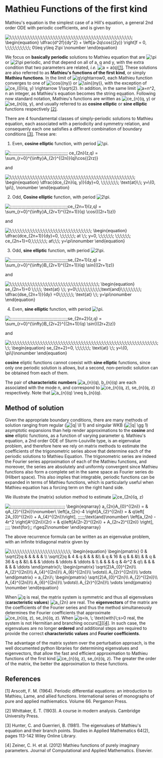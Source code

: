 # Mathieu Functions of the first kind

Mathieu's equation is the simplest case of a Hill's equation, a general 2nd order ODE with periodic coefficients, and is given by

<img src=
"https://render.githubusercontent.com/render/math?math=%5Cdisplaystyle+%5C%3B%5C%3B%5C%3B%5C%3B%5C%3B%5C%3B%5C%3B%5C%3B%5C%3B%5C%3B%5C%3B%5C%3B%5C%3B%5C%3B%5C%3B%5C%3B%5C%3B%5C%3B%5C%3B%5C%3B%5C%3B%5C%3B%5C%3B%5C%3B%5C%3B%5C%3B%5C%3B%5C%3B%5C%3B%5C%3B%5C%3B%5C%3B%5C%3B%5C%3B%5C%3B%5C%3B%5C%3B%5C%3B%5C%3B%5C%3B%5C%3B%5C%3B%5C%3B%5C%3B%5C%3B%5C%3B%5C%3B%5C%3B%0A%5Cbegin%7Bequation%7D%0A%5Cdfrac%7Bd%5E2f%7D%7Bdy%5E2%7D+%2B+%5Cleft%5Ba-2q%5Ccos%7B%282y%29%7D+%5Cright%5Df+%3D+0%2C+%5C%3B%5C%3B%5C%3B%5C%3B%5C%3B%5C%3B%5C%3B%5C%3B%5C%3B%5C%3B+0%5Cleq+y%5Cleq+2%5Cpi+%5Cnonumber%0A%5Cend%7Bequation%7D%0A" 
alt="\;\;\;\;\;\;\;\;\;\;\;\;\;\;\;\;\;\;\;\;\;\;\;\;\;\;\;\;\;\;\;\;\;\;\;\;\;\;\;\;\;\;\;\;\;\;\;\;
\begin{equation}
\dfrac{d^2f}{dy^2} + \left[a-2q\cos{(2y)} \right]f = 0, \;\;\;\;\;\;\;\;\;\; 0\leq y\leq 2\pi \nonumber
\end{equation}
">


We focus on **basically periodic** solutions to Mathieu equation that are <img src=
"https://render.githubusercontent.com/render/math?math=%5Ctextstyle+%5Cpi" 
alt="\pi"> or <img src=
"https://render.githubusercontent.com/render/math?math=%5Ctextstyle+2%5Cpi" 
alt="2\pi"> periodic, and that depend on all of a, q and y, with the extra condition that two parameters are related, *i.e.* ![a = a(q)](https://render.githubusercontent.com/render/math?math=%5Ctextstyle+a+%3D+a%28q%29)[[1]](#1). These solutions are also referred to as **Mathieu's functions of the first kind**, or simply **Mathieu functions**. In the limit of <img src=
"https://render.githubusercontent.com/render/math?math=%5Ctextstyle+q%5Crightarrow0" 
alt="q\rightarrow0">, each Mathieu function converges to one of <img src=
"https://render.githubusercontent.com/render/math?math=%5Ctextstyle+%5Ccos%7B%28ny%29%7D" 
alt="\cos{(ny)}"> or <img src=
"https://render.githubusercontent.com/render/math?math=%5Ctextstyle+%5Csin%7B%28ny%29%7D" 
alt="\sin{(ny)}">, with the exception of <img src=
"https://render.githubusercontent.com/render/math?math=%5Ctextstyle+ce_%7B0%7D%28q%2C+y%29+%5Crightarrow+1%2F%5Csqrt%7B2%7D" 
alt="ce_{0}(q, y) \rightarrow 1/\sqrt{2}">. In addition, in the same limit  <img src=
"https://render.githubusercontent.com/render/math?math=%5Ctextstyle+a%3Dn%5E2" 
alt="a=n^2">, n an integer, as Mathieu's equation becomes the string equation. Following now standard notation, Mathieu's functions are written as <img src=
"https://render.githubusercontent.com/render/math?math=%5Ctextstyle+ce_%7Bn%7D%28q%2C+y%29" 
alt="ce_{n}(q, y)"> or <img src=
"https://render.githubusercontent.com/render/math?math=%5Ctextstyle+se_%7Bn%7D%28q%2C+y%29" 
alt="se_{n}(q, y)">, and usually referred to as **cosine elliptic** or **sine elliptic** functions respectively [[2]](#2).


There are 4 foundamental classes of simply-periodic solutions to Mathieu equation, each associated with a periodicity and symmetry relation, and consequenly each one satisfies a different combination of boundary conditions [[3]](#3). These are:

1. Even, **cosine elliptic** function, with period ![\pi](https://render.githubusercontent.com/render/math?math=%5Ctextstyle+%5Cpi).

![\;\;\;\;\;\;\;\;\;\;\;\;\;\;\;\;\;\;\;\;\;\;\;\;\;\;\;\;\;\;\;\;\;\;\;\;\;\;\;\;\;\;\;\;\; ce_{2n}(z,q) = \sum_{r=0}^{\infty}A_{2r}^{(2n)}(q)\cos{(2rz)}](https://render.githubusercontent.com/render/math?math=%5Cdisplaystyle+%5C%3B%5C%3B%5C%3B%5C%3B%5C%3B%5C%3B%5C%3B%5C%3B%5C%3B%5C%3B%5C%3B%5C%3B%5C%3B%5C%3B%5C%3B%5C%3B%5C%3B%5C%3B%5C%3B%5C%3B%5C%3B%5C%3B%5C%3B%5C%3B%5C%3B%5C%3B%5C%3B%5C%3B%5C%3B%5C%3B%5C%3B%5C%3B%5C%3B%5C%3B%5C%3B%5C%3B%5C%3B%5C%3B%5C%3B%5C%3B%5C%3B%5C%3B%5C%3B%5C%3B%5C%3B+ce_%7B2n%7D%28z%2Cq%29+%3D+%5Csum_%7Br%3D0%7D%5E%7B%5Cinfty%7DA_%7B2r%7D%5E%7B%282n%29%7D%28q%29%5Ccos%7B%282rz%29%7D)

and

<img src=
"https://render.githubusercontent.com/render/math?math=%5Cdisplaystyle+%5C%3B%5C%3B%5C%3B%5C%3B%5C%3B%5C%3B%5C%3B%5C%3B%5C%3B%5C%3B%5C%3B%5C%3B%5C%3B%5C%3B%5C%3B%5C%3B%5C%3B%5C%3B%5C%3B%5C%3B%5C%3B%5C%3B%5C%3B%5C%3B%5C%3B%5C%3B%5C%3B%5C%3B%5C%3B%5C%3B%5C%3B%5C%3B%5C%3B%5C%3B%5C%3B%5C%3B%5C%3B%5C%3B%5C%3B%5C%3B%5C%3B%5C%3B%5C%3B%5C%3B%5C%3B%5C%3B%5C%3B%5C%3B%5C%3B%0A%5Cbegin%7Bequation%7D%0A%5Cdfrac%7Bdce_%7B2n%7D%28q%2C+y%29%7D%7Bdy%7D%3D0%2C+%5C%3B%5C%3B%5C%3B%5C%3B%5C%3B%5C%3B%5C%3B+%5Ctext%7Bat%7D%5C%3B%5C%3B+y%3D%5C%7B0%2C+%5Cpi%5C%7D%2C+%5Cnonumber%0A%5Cend%7Bequation%7D" 
alt="\;\;\;\;\;\;\;\;\;\;\;\;\;\;\;\;\;\;\;\;\;\;\;\;\;\;\;\;\;\;\;\;\;\;\;\;\;\;\;\;\;\;\;\;\;\;\;\;\;
\begin{equation}
\dfrac{dce_{2n}(q, y)}{dy}=0, \;\;\;\;\;\;\; \text{at}\;\; y=\{0, \pi\}, \nonumber
\end{equation}">


2. Odd, **Cosine elliptic** function, with period ![2\pi](https://render.githubusercontent.com/render/math?math=%5Ctextstyle+2%5Cpi).


![\;\;\;\;\;\;\;\;\;\;\;\;\;\;\;\;\;\;\;\;\;\;\;\;\;\;\;\;\;\;\;\;\;\;\;\;\;\;\;\;\;\;\;\;\;ce_{2n+1}(z,q) =  \sum_{r=0}^{\infty}A_{2r+1}^{(2n+1)}(q) \cos{((2r+1)z)}
](https://render.githubusercontent.com/render/math?math=%5Cdisplaystyle+%5C%3B%5C%3B%5C%3B%5C%3B%5C%3B%5C%3B%5C%3B%5C%3B%5C%3B%5C%3B%5C%3B%5C%3B%5C%3B%5C%3B%5C%3B%5C%3B%5C%3B%5C%3B%5C%3B%5C%3B%5C%3B%5C%3B%5C%3B%5C%3B%5C%3B%5C%3B%5C%3B%5C%3B%5C%3B%5C%3B%5C%3B%5C%3B%5C%3B%5C%3B%5C%3B%5C%3B%5C%3B%5C%3B%5C%3B%5C%3B%5C%3B%5C%3B%5C%3B%5C%3B%5C%3Bce_%7B2n%2B1%7D%28z%2Cq%29+%3D++%5Csum_%7Br%3D0%7D%5E%7B%5Cinfty%7DA_%7B2r%2B1%7D%5E%7B%282n%2B1%29%7D%28q%29+%5Ccos%7B%28%282r%2B1%29z%29%7D%0A)


and

<img src=
"https://render.githubusercontent.com/render/math?math=%5Cdisplaystyle+%5C%3B%5C%3B%5C%3B%5C%3B%5C%3B%5C%3B%5C%3B%5C%3B%5C%3B%5C%3B%5C%3B%5C%3B%5C%3B%5C%3B%5C%3B%5C%3B%5C%3B%5C%3B%5C%3B%5C%3B%5C%3B%5C%3B%5C%3B%5C%3B%5C%3B%5C%3B%5C%3B%5C%3B%5C%3B%5C%3B%5C%3B%5C%3B%0A%5Cbegin%7Bequation%7D%0A%5Cdfrac%7Bdce_%7B2n%2B1%7D%7D%7Bdy%7D%3D0%2C+%5C%3B%5C%3B%5C%3B%5C%3B%5C%3B%5C%3B+at+%5C%3B%5C%3B+y%3D0%2C++%5C%3B%5C%3B%5C%3B%5C%3B%5C%3B%5C%3B+%5C%3B%5C%3B%5C%3B%5C%3B%5C%3B%5C%3B+ce_%7B2n%2B1%7D%3D0%2C%5C%3B%5C%3B%5C%3B%5C%3B%5C%3B%5C%3B+at%5C%3B%5C%3B%5C%3B+y%3D%5Cpi%5Cnonumber%0A%5Cend%7Bequation%7D" 
alt="\;\;\;\;\;\;\;\;\;\;\;\;\;\;\;\;\;\;\;\;\;\;\;\;\;\;\;\;\;\;\;\;
\begin{equation}
\dfrac{dce_{2n+1}}{dy}=0, \;\;\;\;\;\; at \;\; y=0,  \;\;\;\;\;\; \;\;\;\;\;\; ce_{2n+1}=0,\;\;\;\;\;\; at\;\;\; y=\pi\nonumber
\end{equation}">


3. Odd, **sine elliptic** function, with period ![2\pi](https://render.githubusercontent.com/render/math?math=%5Ctextstyle+2%5Cpi).

![\;\;\;\;\;\;\;\;\;\;\;\;\;\;\;\;\;\;\;\;\;\;\;\;\;\;\;\;\;\;\;\;\;\;\;\;\;\;\;\;\;\;\;\;\;se_{2n+1}(z,q) =  \sum_{r=0}^{\infty}B_{2r+1}^{(2n+1)}(q) \sin{((2r+1)z)}
](https://render.githubusercontent.com/render/math?math=%5Cdisplaystyle+%5C%3B%5C%3B%5C%3B%5C%3B%5C%3B%5C%3B%5C%3B%5C%3B%5C%3B%5C%3B%5C%3B%5C%3B%5C%3B%5C%3B%5C%3B%5C%3B%5C%3B%5C%3B%5C%3B%5C%3B%5C%3B%5C%3B%5C%3B%5C%3B%5C%3B%5C%3B%5C%3B%5C%3B%5C%3B%5C%3B%5C%3B%5C%3B%5C%3B%5C%3B%5C%3B%5C%3B%5C%3B%5C%3B%5C%3B%5C%3B%5C%3B%5C%3B%5C%3B%5C%3B%5C%3Bse_%7B2n%2B1%7D%28z%2Cq%29+%3D++%5Csum_%7Br%3D0%7D%5E%7B%5Cinfty%7DB_%7B2r%2B1%7D%5E%7B%282n%2B1%29%7D%28q%29+%5Csin%7B%28%282r%2B1%29z%29%7D%0A)

and

<img src=
"https://render.githubusercontent.com/render/math?math=%5Cdisplaystyle+%5C%3B%5C%3B%5C%3B%5C%3B%5C%3B%5C%3B%5C%3B%5C%3B%5C%3B%5C%3B%5C%3B%5C%3B%5C%3B%5C%3B%5C%3B%5C%3B%5C%3B%5C%3B%5C%3B%5C%3B%5C%3B%5C%3B%5C%3B%5C%3B%5C%3B%5C%3B%5C%3B%5C%3B%5C%3B%5C%3B%5C%3B%5C%3B%5C%3B%5C%3B%5C%3B%0A%5Cbegin%7Bequation%7D%0Ase_%7B2n%2B1%7D%3D0+%5C%3B%5C%3B%5C%3B%5C%3B+%5Ctext%7Bat%7D+%5C%3B%5C%3B+y%3D0%5C%3B%5C%3B%5C%3B%5C%3B%5C%3B%5C%3B%5C%3B%5C%3B%5C%3B%5C%3B%5Ctext%7Band%7D%5C%3B%5C%3B%5C%3B%5C%3B%5C%3B%5C%3B%5C%3B%5C%3B+%5Cdfrac%7Bdse_%7B2n%2B1%7D%7D%7Bdy%7D+%3D0%5C%3B%5C%3B%5C%3B%5C%3B%5C%3B%5C%3B+%5Ctext%7Bat%7D+%5C%3B%5C%3B+y%3D%5Cpi%5Cnonumber%0A%5Cend%7Bequation%7D" 
alt="\;\;\;\;\;\;\;\;\;\;\;\;\;\;\;\;\;\;\;\;\;\;\;\;\;\;\;\;\;\;\;\;\;\;\;
\begin{equation}
se_{2n+1}=0 \;\;\;\; \text{at} \;\; y=0\;\;\;\;\;\;\;\;\;\;\text{and}\;\;\;\;\;\;\;\; \dfrac{dse_{2n+1}}{dy} =0\;\;\;\;\;\; \text{at} \;\; y=\pi\nonumber
\end{equation}">

4. Even, **sine elliptic** function, with period ![\pi](https://render.githubusercontent.com/render/math?math=%5Ctextstyle+%5Cpi).

![\;\;\;\;\;\;\;\;\;\;\;\;\;\;\;\;\;\;\;\;\;\;\;\;\;\;\;\;\;\;\;\;\;\;\;\;\;\;\;\;\;\;\;\;\;se_{2n+2}(z,q) =  \sum_{r=0}^{\infty}B_{2r+2}^{(2n+1)}(q) \sin{((2r+2)z)}
](https://render.githubusercontent.com/render/math?math=%5Cdisplaystyle+%5C%3B%5C%3B%5C%3B%5C%3B%5C%3B%5C%3B%5C%3B%5C%3B%5C%3B%5C%3B%5C%3B%5C%3B%5C%3B%5C%3B%5C%3B%5C%3B%5C%3B%5C%3B%5C%3B%5C%3B%5C%3B%5C%3B%5C%3B%5C%3B%5C%3B%5C%3B%5C%3B%5C%3B%5C%3B%5C%3B%5C%3B%5C%3B%5C%3B%5C%3B%5C%3B%5C%3B%5C%3B%5C%3B%5C%3B%5C%3B%5C%3B%5C%3B%5C%3B%5C%3B%5C%3Bse_%7B2n%2B2%7D%28z%2Cq%29+%3D++%5Csum_%7Br%3D0%7D%5E%7B%5Cinfty%7DB_%7B2r%2B2%7D%5E%7B%282n%2B1%29%7D%28q%29+%5Csin%7B%28%282r%2B2%29z%29%7D%0A)


and

<img src=
"https://render.githubusercontent.com/render/math?math=%5Cdisplaystyle+%5C%3B%5C%3B%5C%3B%5C%3B%5C%3B%5C%3B%5C%3B%5C%3B%5C%3B%5C%3B%5C%3B%5C%3B%5C%3B%5C%3B%5C%3B%5C%3B%5C%3B%5C%3B%5C%3B%5C%3B%5C%3B%5C%3B%5C%3B%5C%3B%5C%3B%5C%3B%5C%3B%5C%3B%5C%3B%5C%3B%5C%3B%5C%3B%5C%3B%5C%3B%5C%3B%5C%3B%5C%3B%5C%3B%5C%3B%5C%3B%5C%3B%5C%3B%5C%3B%5C%3B%5C%3B%5C%3B%5C%3B%5C%3B%5C%3B%5C%3B%5C%3B%5C%3B%5C%3B%5C%3B%5C%3B%5C%3B%5C%3B%5C%3B%5C%3B%5C%3B%0A%5Cbegin%7Bequation%7D%0Ase_%7B2n%2B2%7D%3D0%2C+%5C%3B%5C%3B%5C%3B%5C%3B%5C%3B%5C%3B+%5Ctext%7Bat%7D+%5C%3B%5C%3B+y%3D%5C%7B0%2C+%5Cpi%5C%7D%5Cnonumber%0A%5Cend%7Bequation%7D" 
alt="\;\;\;\;\;\;\;\;\;\;\;\;\;\;\;\;\;\;\;\;\;\;\;\;\;\;\;\;\;\;\;\;\;\;\;\;\;\;\;\;\;\;\;\;\;\;\;\;\;\;\;\;\;\;\;\;\;\;\;\;
\begin{equation}
se_{2n+2}=0, \;\;\;\;\;\; \text{at} \;\; y=\{0, \pi\}\nonumber
\end{equation}">

**cosine** eliptic functions cannot coexist with **sine elliptic** functions, since only one periodic solution is allows, but a second, non-periodic solution can be obtained from each of them. 


The pair of **characteristic numbers** ![a_{n}(q), b_{n}(q)](https://render.githubusercontent.com/render/math?math=%5Ctextstyle+a_%7Bn%7D%28q%29%2C+b_%7Bn%7D%28q%29) are each associated with the mode n, and correspond to ![ce_{n}(q, z), se_{n}(q, z)](https://render.githubusercontent.com/render/math?math=%5Ctextstyle+ce_%7Bn%7D%28q%2C+z%29%2C+se_%7Bn%7D%28q%2C+z%29) respectively. Note that ![a_{n}(q) \neq b_{n}(q)](https://render.githubusercontent.com/render/math?math=%5Ctextstyle+a_%7Bn%7D%28q%29+%5Cneq+b_%7Bn%7D%28q%29).



## Method of solution

Given the appropriate boundary conditions, there are many methods of solution ranging from regular (![|q| \ll 1](https://render.githubusercontent.com/render/math?math=%5Ctextstyle+%7Cq%7C+%5Cll+1)) and singular WKB (<img src=
"https://render.githubusercontent.com/render/math?math=%5Ctextstyle+%7Cq%7C+%5Cgg+1" 
alt="|q| \gg 1">) asymptotic expansions than help render approximations to the **cosine** and **sine** elliptic functions, as a function of varying parameter q. Mathieu's equation, a 2nd order ODE of Sturm-Louiville type, is an eigenvalue problem, and therefore here we rely on matrix methods to estimate the coefficients of the trigonometric series above that determine each of the periodic solutions to Mathieu Equation. The trigonometric series are indeed the Fourier series approximation of each of the Mathieu functions, and moreover, the series are absolutely and uniformly convergent since Mathieu functions also form a complete set in the same space as Fourier series do (Hilbert space). This also implies that integrable, periodic functions can be expanded in terms of Mathieu functions, which is particularly useful when Mathieu equation has a forcing term on the right hand side.


We illustrate the (matrix) solution method to estimate ![ce_{2n}(q, z)](https://render.githubusercontent.com/render/math?math=%5Ctextstyle+ce_%7B2n%7D%28q%2C+z%29)



![\;\;\;\;\;\;\;\;\;\;\;\;\;\;\;\;\;\;\;\;\;\;\;\;\;\;\;\;\;\;\;\;\;\;\;\;\;\;\;\;\;\;\;
\begin{eqnarray}
a_{2n}A_{0}^{(2n)} = &  qA_{2}^{(2n)}\nonumber\\
\left[a_{2n}-4 \right]A_{2}^{(2n)} = & q\left[ 2A_{0}^{(2n)} + A_{4}^{(2n)}\right], \;\;\;\;\;\;\text{and}\nonumber\\
\left[a_{2n} - 4r^2 \right]A^{(2n)}_{2r} = & q\left[A_{2r-2}^{(2n)} + A_{2r+2}^{(2n)} \right], \;\;\;\; \text{for}\;\; r\geq2\nonumber
\end{eqnarray}](https://render.githubusercontent.com/render/math?math=%5Cdisplaystyle+%5C%3B%5C%3B%5C%3B%5C%3B%5C%3B%5C%3B%5C%3B%5C%3B%5C%3B%5C%3B%5C%3B%5C%3B%5C%3B%5C%3B%5C%3B%5C%3B%5C%3B%5C%3B%5C%3B%5C%3B%5C%3B%5C%3B%5C%3B%5C%3B%5C%3B%5C%3B%5C%3B%5C%3B%5C%3B%5C%3B%5C%3B%5C%3B%5C%3B%5C%3B%5C%3B%5C%3B%5C%3B%5C%3B%5C%3B%5C%3B%5C%3B%5C%3B%5C%3B%0A%5Cbegin%7Beqnarray%7D%0Aa_%7B2n%7DA_%7B0%7D%5E%7B%282n%29%7D+%3D+%26++qA_%7B2%7D%5E%7B%282n%29%7D%5Cnonumber%5C%5C%0A%5Cleft%5Ba_%7B2n%7D-4+%5Cright%5DA_%7B2%7D%5E%7B%282n%29%7D+%3D+%26+q%5Cleft%5B+2A_%7B0%7D%5E%7B%282n%29%7D+%2B+A_%7B4%7D%5E%7B%282n%29%7D%5Cright%5D%2C+%5C%3B%5C%3B%5C%3B%5C%3B%5C%3B%5C%3B%5Ctext%7Band%7D%5Cnonumber%5C%5C%0A%5Cleft%5Ba_%7B2n%7D+-+4r%5E2+%5Cright%5DA%5E%7B%282n%29%7D_%7B2r%7D+%3D+%26+q%5Cleft%5BA_%7B2r-2%7D%5E%7B%282n%29%7D+%2B+A_%7B2r%2B2%7D%5E%7B%282n%29%7D+%5Cright%5D%2C+%5C%3B%5C%3B%5C%3B%5C%3B+%5Ctext%7Bfor%7D%5C%3B%5C%3B+r%5Cgeq2%5Cnonumber%0A%5Cend%7Beqnarray%7D)


The above recurrence formula can be written as an eigenvalue problem, with an infinite tridiagonal matrix given by

<img src=
"https://render.githubusercontent.com/render/math?math=%5Ctextstyle+%5C%3B%5C%3B%5C%3B%5C%3B%5C%3B%5C%3B%5C%3B%5C%3B%5C%3B%5C%3B%5C%3B%5C%3B%5C%3B%5C%3B%5C%3B%5C%3B%5C%3B%5C%3B%5C%3B%5C%3B%5C%3B%5C%3B%5C%3B%5C%3B%0A%5Cbegin%7Bequation%7D%0A%5Cbegin%7Bpmatrix%7D%0A++++0+%26+%5Csqrt%7B2%7Dq+%26++%26++%26+%26+%26+%5C%5C%0A++++%5Csqrt%7B2%7Dq+%26+4+%26+q+%26++%26+%26+%26%5C%5C%0A++++%26+q+%26+16+%26+q+%26+%26+%26%5C%5C%0A++++%26+%26+q+%26+36+%26+q+%26+%26%5C%5C%0A++++%26+%26+%26+%5Cddots+%26+%5Cddots+%26+%5Cddots+%26+%5C%5C%0A++++%26+%26+%26+%26+q+%26+4r%5E2+%26+q%5C%5C%0A++++%26+%26+%26+%26+%26+%26+%5Cddots%0A%5Cend%7Bpmatrix%7D%5C%3B%0A%5Cbegin%7Bpmatrix%7D%0A%5Csqrt%7B2%7DA_%7B0%7D%5E%7B2n%7D%5C%5C%0AA_%7B2%7D%5E%7B%282n%29%7D%5C%5C%0AA_%7B4%7D%5E%7B%282n%29%7D%5C%5C%0AA_%7B6%7D%5E%7B%282n%29%7D%5C%5C%0A%5Cvdots%5C%5C%0AA_%7B2r%7D%5E%7B%282n%29%7D%5C%5C%0A%5Cvdots%0A%5Cend%7Bpmatrix%7D%0A%3D+a_%7B2n%7D%5C%3B%0A%5Cbegin%7Bpmatrix%7D%0A%5Csqrt%7B2%7DA_%7B0%7D%5E%7B2n%7D%5C%5C%0AA_%7B2%7D%5E%7B%282n%29%7D%5C%5C%0AA_%7B4%7D%5E%7B%282n%29%7D%5C%5C%0AA_%7B6%7D%5E%7B%282n%29%7D%5C%5C%0A%5Cvdots%5C%5C%0AA_%7B2r%7D%5E%7B%282n%29%7D%5C%5C%0A%5Cvdots%0A%5Cend%7Bpmatrix%7D%0A%5Cnonumber%0A%5Cend%7Bequation%7D" 
alt="\;\;\;\;\;\;\;\;\;\;\;\;\;\;\;\;\;\;\;\;\;\;\;\;
\begin{equation}
\begin{pmatrix}
    0 & \sqrt{2}q &  &  & & & \\
    \sqrt{2}q & 4 & q &  & & &\\
    & q & 16 & q & & &\\
    & & q & 36 & q & &\\
    & & & \ddots & \ddots & \ddots & \\
    & & & & q & 4r^2 & q\\
    & & & & & & \ddots
\end{pmatrix}\;
\begin{pmatrix}
\sqrt{2}A_{0}^{2n}\\
A_{2}^{(2n)}\\
A_{4}^{(2n)}\\
A_{6}^{(2n)}\\
\vdots\\
A_{2r}^{(2n)}\\
\vdots
\end{pmatrix}
= a_{2n}\;
\begin{pmatrix}
\sqrt{2}A_{0}^{2n}\\
A_{2}^{(2n)}\\
A_{4}^{(2n)}\\
A_{6}^{(2n)}\\
\vdots\\
A_{2r}^{(2n)}\\
\vdots
\end{pmatrix}
\nonumber
\end{equation}">


When <img src=
"https://render.githubusercontent.com/render/math?math=%5Ctextstyle+q" 
alt="q"> is real, the matrix system is symmetric and thus all eigenvalues (**caracteristic values**) <img src=
"https://render.githubusercontent.com/render/math?math=%5Ctextstyle+a_%7B2n%7D" 
alt="a_{2n}"> are real. The **eigenvectors** of the matrix are the coefficients of the Fourier series and thus the method simultaneously determines the Fourier coefficients that approximate ![ce_{n}(q, z), se_{n}(q, z)](https://render.githubusercontent.com/render/math?math=%5Ctextstyle+ce_%7Bn%7D%28q%2C+z%29%2C+se_%7Bn%7D%28q%2C+z%29). 
When <img src=
"https://render.githubusercontent.com/render/math?math=%5Ctextstyle+q%3Dis%2C+%5C%3B+%5Ctext%7Bwith%7D%5C%3Bs%3E0+" 
alt="q=is, \; \text{with}\;s>0 "> real, the system is not Hermitian and branching occurs[[3]](#3)[[4]](#4). In such case, the eigenvalues are no longer **ordered** and additional steps are required to provide the correct **characteristic values** and **Fourier coefficients**.

The advantage of the matrix system over the perturbation approach, is the well documented python libraries for determining eigenvalues and eigenvectors, that allow the fast and efficient approximation to Mathieu functions of the first kind ![ce_{n}(q, z), se_{n}(q, z)](https://render.githubusercontent.com/render/math?math=%5Ctextstyle+ce_%7Bn%7D%28q%2C+z%29%2C+se_%7Bn%7D%28q%2C+z%29). The greater the order of the matrix, the better the approximation to these functions.


## References
<a id="1">[1]</a> 
Arscott, F. M. (1964). 
Periodic differential equations: an introduction to Mathieu, Lame, and allied functions.
International series of monographs of pure and applied mathiematics.
Volume 66.
Pergamon Press.

<a id="2">[2]</a>
Whittaker, E. T. (1903).
A course in modern analysis.
Cambridge University Press.

<a id="3">[3]</a>
Hunter, C. and Guerrieri, B. (1981).
The eigenvalues of Mathieu's equation and their branch points.
Studies in Applied Mathematics 64(2), pages 113-142
Wiley Online Library.

<a id="4">[4]</a>
Zeiner, C. H. et al. (2012)
Mathieu functions of purely imaginary parameters.
Journal of Computational and Applied Mathematics.
Elsevier.








